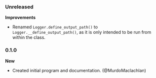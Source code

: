 ### Unreleased

**Improvements**

- Renamed `Logger.define_output_path()` to `Logger.__define_output_path()`, as it is only intended to be run from within the class.

### 0.1.0

**New**

- Created initial program and documentation. (@MurdoMaclachlan)